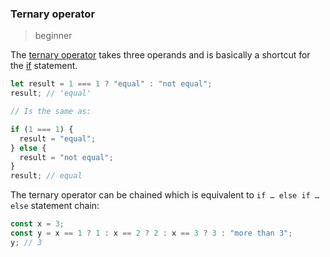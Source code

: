 ### Ternary operator

> beginner

The [ternary operator](https://developer.mozilla.org/en-US/docs/Web/JavaScript/Reference/Operators/Conditional_Operator) takes three operands and is basically a shortcut for the [if](https://developer.mozilla.org/en-US/docs/Web/JavaScript/Reference/Statements/if...else) statement.

```js
let result = 1 === 1 ? "equal" : "not equal";
result; // 'equal'

// Is the same as:

if (1 === 1) {
  result = "equal";
} else {
  result = "not equal";
}
result; // equal
```

The ternary operator can be chained which is equivalent to `if … else if … else` statement chain:

```js
const x = 3;
const y = x == 1 ? 1 : x == 2 ? 2 : x == 3 ? 3 : "more than 3";
y; // 3
```
